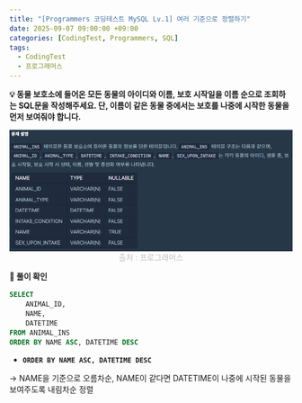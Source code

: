 ```yaml
---
title: "[Programmers 코딩테스트 MySQL Lv.1] 여러 기준으로 정렬하기"
date: 2025-09-07 09:00:00 +09:00
categories: [CodingTest, Programmers, SQL]
tags:
  - CodingTest
  - 프로그래머스
---
```


**💡 동물 보호소에 들어온 모든 동물의 아이디와 이름, 보호 시작일을 이름 순으로 조회하는 SQL문을 작성해주세요. 단, 이름이 같은 동물 중에서는 보호를 나중에 시작한 동물을 먼저 보여줘야 합니다.**

<img src="/assets/img/CodingTest/SQL/7.png" align="center" alt="sql7">
<figcaption align="center" style="color:silver; font-size:10px margin-top:1px;">출처 : 프로그래머스</figcaption>

**📍 풀이 확인**

```sql
SELECT
    ANIMAL_ID,
    NAME,
    DATETIME
FROM ANIMAL_INS
ORDER BY NAME ASC, DATETIME DESC
```

- **`ORDER BY NAME ASC, DATETIME DESC`**

→ NAME을 기준으로 오름차순, NAME이 같다면 DATETIME이 나중에 시작된 동물을 보여주도록 내림차순 정렬